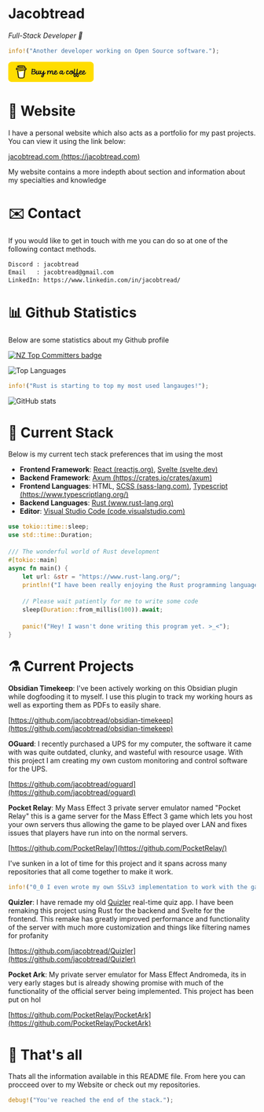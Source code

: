 # Jacobtread

*Full-Stack Developer 🤖*

```rust
info!("Another developer working on Open Source software.");
```

<a href="https://www.buymeacoffee.com/jacobtread" target="_blank"><img src="./bmc-button.png" alt="Buy Me A Coffee" height="41" width="174"></a>


# 🔗 Website

I have a personal website which also acts as a portfolio for my past projects. You can 
view it using the link below: 

[jacobtread.com (https://jacobtread.com)](https://jacobtread.com)

My website contains a more indepth about section and information about my specialties and
knowledge



# ✉️ Contact

If you would like to get in touch with me you can do so at one of the following contact 
methods. 
```
Discord : jacobtread
Email   : jacobtread@gmail.com
LinkedIn: https://www.linkedin.com/in/jacobtread/
```


# 📊 Github Statistics

Below are some statistics about my Github profile 

[![NZ Top Committers badge](https://committers.pages.dev/badges/jacobtread.svg)](https://committers.pages.dev/#jacobtread)

![Top Languages](https://github-readme-stats.vercel.app/api/top-langs/?username=jacobtread&layout=compact&theme=transparent)


```rust
info!("Rust is starting to top my most used langauges!");
```


![GitHub stats](https://github-readme-stats.vercel.app/api?username=jacobtread&show_icons=true&theme=transparent)


# 🧰 Current Stack

Below is my current tech stack preferences that im using the most

- **Frontend Framework**: [React (reactjs.org)](https://reactjs.org/), [Svelte (svelte.dev)](https://svelte.dev/)
- **Backend Framework**: [Axum (https://crates.io/crates/axum)](https://crates.io/crates/axum)
- **Frontend Languages**: HTML, [SCSS (sass-lang.com)](https://sass-lang.com/), [Typescript (https://www.typescriptlang.org/)](https://www.typescriptlang.org/)
- **Backend Languages**: [Rust (www.rust-lang.org)](https://www.rust-lang.org/)
- **Editor**: [Visual Studio Code (code.visualstudio.com)](https://code.visualstudio.com/)

```rust
use tokio::time::sleep;
use std::time::Duration;

/// The wonderful world of Rust development
#[tokio::main]
async fn main() {
    let url: &str = "https://www.rust-lang.org/";
    println!("I have been really enjoying the Rust programming language: {url}");

    // Please wait patiently for me to write some code
    sleep(Duration::from_millis(100)).await;

    panic!("Hey! I wasn't done writing this program yet. >_<");
}
```

# ⚗️ Current Projects

**Obsidian Timekeep**: I've been actively working on this Obsidian plugin while dogfooding it to myself. I use this plugin
to track my working hours as well as exporting them as PDFs to easily share.

[https://github.com/jacobtread/obsidian-timekeep](https://github.com/jacobtread/obsidian-timekeep)

**OGuard**: I recently purchased a UPS for my computer, the software it came with was quite outdated, clunky, and wasteful with resource usage. With this project
I am creating my own custom monitoring and control software for the UPS.

[https://github.com/jacobtread/oguard](https://github.com/jacobtread/oguard)

**Pocket Relay**: My Mass Effect 3 private server emulator named "Pocket Relay" this is a game server for the
Mass Effect 3 game which lets you host your own servers thus allowing the game to be played over LAN and fixes issues that players have run into on the normal servers. 

[https://github.com/PocketRelay/](https://github.com/PocketRelay/)

I've sunken in a lot of time for this project and it spans across many repositories 
that all come together to make it work. 

```rust 
info!("0_0 I even wrote my own SSLv3 implementation to work with the game");
```

**Quizler**: I have remade my old [Quizler](https://github.com/jacobtread/Quizler-v1) real-time quiz app. I 
have been remaking this project using Rust for the backend and Svelte for the frontend. This remake has greatly improved 
performance and functionality of the server with much more customization and things like filtering names for profanity 

[https://github.com/jacobtread/Quizler](https://github.com/jacobtread/Quizler)

**Pocket Ark**: My private server emulator for Mass Effect Andromeda, its in very early stages but is already showing promise
with much of the functionality of the official server being implemented. This project has been put on hol

[https://github.com/PocketRelay/PocketArk](https://github.com/PocketRelay/PocketArk)

# 🔭 That's all 

Thats all the information available in this README file. From here you can procceed over
to my Website or check out my repositories.


```rust
debug!("You've reached the end of the stack.");
```
